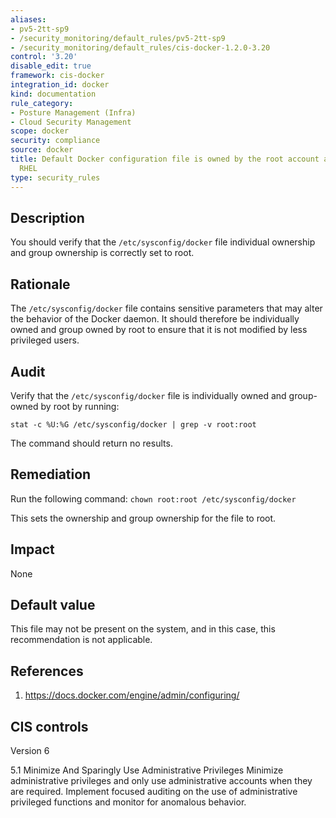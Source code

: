 ```yaml
---
aliases:
- pv5-2tt-sp9
- /security_monitoring/default_rules/pv5-2tt-sp9
- /security_monitoring/default_rules/cis-docker-1.2.0-3.20
control: '3.20'
disable_edit: true
framework: cis-docker
integration_id: docker
kind: documentation
rule_category:
- Posture Management (Infra)
- Cloud Security Management
scope: docker
security: compliance
source: docker
title: Default Docker configuration file is owned by the root account and group -
  RHEL
type: security_rules
---
```


## Description

You should verify that the `/etc/sysconfig/docker` file individual ownership and group ownership is correctly set to root.

## Rationale

The `/etc/sysconfig/docker` file contains sensitive parameters that may alter the behavior of the Docker daemon. It should therefore be individually owned and group owned by root to ensure that it is not modified by less privileged users.

## Audit

Verify that the `/etc/sysconfig/docker` file is individually owned and group-owned by root by running: 
```
stat -c %U:%G /etc/sysconfig/docker | grep -v root:root
```
The command should return no results.

## Remediation

Run the following command: `chown root:root /etc/sysconfig/docker`

This sets the ownership and group ownership for the file to root.

## Impact

None

## Default value

This file may not be present on the system, and in this case, this recommendation is not applicable.

## References

1. https://docs.docker.com/engine/admin/configuring/

## CIS controls

Version 6

5.1 Minimize And Sparingly Use Administrative Privileges Minimize administrative privileges and only use administrative accounts when they are required. Implement focused auditing on the use of administrative privileged functions and monitor for anomalous behavior.
